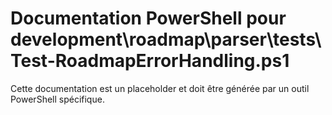 # Documentation PowerShell pour development\roadmap\parser\tests\Test-RoadmapErrorHandling.ps1

Cette documentation est un placeholder et doit être générée par un outil PowerShell spécifique.
